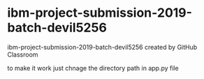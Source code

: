 # ibm-project-submission-2019-batch-devil5256
ibm-project-submission-2019-batch-devil5256 created by GitHub Classroom

to make it work just chnage the directory path in app.py file
